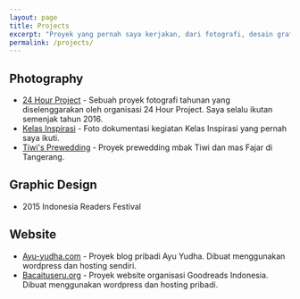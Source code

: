 ```yaml
---
layout: page
title: Projects
excerpt: "Proyek yang pernah saya kerjakan, dari fotografi, desain grafis, hingga website."
permalink: /projects/
---
```


## Photography
- [24 Hour Project](24-hour-project) - Sebuah proyek fotografi tahunan yang diselenggarakan oleh organisasi 24 Hour Project. Saya selalu ikutan semenjak tahun 2016.
- [Kelas Inspirasi](#) - Foto dokumentasi kegiatan Kelas Inspirasi yang pernah saya ikuti. 
- [Tiwi's Prewedding](#) - Proyek prewedding mbak Tiwi dan mas Fajar di Tangerang.

## Graphic Design
- 2015 Indonesia Readers Festival

## Website
- [Ayu-yudha.com](http://ayu-yudha.com) - Proyek blog pribadi Ayu Yudha. Dibuat menggunakan wordpress dan hosting sendiri.
- [Bacaituseru.org](http://bacaituseru.org) - Proyek website organisasi Goodreads Indonesia. Dibuat menggunakan wordpress dan hosting pribadi.
